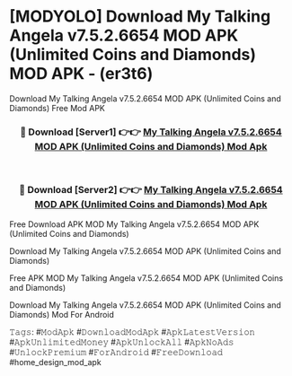 # [MODYOLO] Download My Talking Angela v7.5.2.6654 MOD APK (Unlimited Coins and Diamonds) MOD APK - (er3t6)
Download My Talking Angela v7.5.2.6654 MOD APK (Unlimited Coins and Diamonds) Free Mod APK

<div align="center">
<h3>🔴 Download [Server1] 👉👉 <a href="https://apk-comot.site?title=My_Talking_Angela_v7.5.2.6654_MOD_APK_(Unlimited_Coins_and_Diamonds)">My Talking Angela v7.5.2.6654 MOD APK (Unlimited Coins and Diamonds) Mod Apk</a></h3><br>

<h3>🔴 Download [Server2] 👉👉 <a href="https://apk-comot.site?title=My_Talking_Angela_v7.5.2.6654_MOD_APK_(Unlimited_Coins_and_Diamonds)">My Talking Angela v7.5.2.6654 MOD APK (Unlimited Coins and Diamonds) Mod Apk</a></h3>
</div>


Free Download APK MOD My Talking Angela v7.5.2.6654 MOD APK (Unlimited Coins and Diamonds)

Download My Talking Angela v7.5.2.6654 MOD APK (Unlimited Coins and Diamonds) 

Free APK MOD My Talking Angela v7.5.2.6654 MOD APK (Unlimited Coins and Diamonds) 

Download My Talking Angela v7.5.2.6654 MOD APK (Unlimited Coins and Diamonds) Mod For Android

𝚃𝚊𝚐𝚜: #𝙼𝚘𝚍𝙰𝚙𝚔 #𝙳𝚘𝚠𝚗𝚕𝚘𝚊𝚍𝙼𝚘𝚍𝙰𝚙𝚔 #𝙰𝚙𝚔𝙻𝚊𝚝𝚎𝚜𝚝𝚅𝚎𝚛𝚜𝚒𝚘𝚗 #𝙰𝚙𝚔𝚄𝚗𝚕𝚒𝚖𝚒𝚝𝚎𝚍𝙼𝚘𝚗𝚎𝚢 #𝙰𝚙𝚔𝚄𝚗𝚕𝚘𝚌𝚔𝙰𝚕𝚕 #𝙰𝚙𝚔𝙽𝚘𝙰𝚍𝚜 #𝚄𝚗𝚕𝚘𝚌𝚔𝙿𝚛𝚎𝚖𝚒𝚞𝚖 #𝙵𝚘𝚛𝙰𝚗𝚍𝚛𝚘𝚒𝚍 #𝙵𝚛𝚎𝚎𝙳𝚘𝚠𝚗𝚕𝚘𝚊𝚍 #home_design_mod_apk